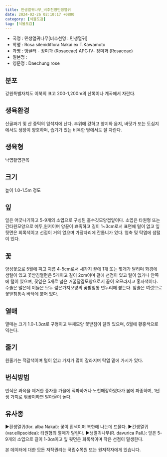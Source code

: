 ```yaml
---
title: 민생열귀나무_비추천명민생열귀
date: 2024-02-26 02:10:17 +0800
category: [식물도감]
tag: [식물도감]
---
```




- 국명 : 민생열귀나무[비추천명 : 민생열귀]
- 학명 : Rosa silenidiflora Nakai ex T.Kawamoto
- 과명 : 앵글러 - 장미과 (Rosaceae) APG Ⅳ- 장미과 (Rosaceae)
- 일본명 : 
- 영문명 : Daechung rose


## 분포
강원특별자치도 이북의 표고 200-1,200m의 산록이나 계곡에서 자란다.
## 생육환경
산골짜기 및 산 중턱의 암석지에 난다. 추위에 강하고 양지와 음지, 바닷가 또는 도심지에서도 생장이 양호하며, 습기가 있는 비옥한 땅에서도 잘 자란다.
## 생육형
낙엽활엽관목
## 크기
높이 1.0-1.5m 정도
## 잎
잎은 어긋나기하고 5-9개의 소엽으로 구성된 홀수깃모양겹잎이다. 소엽은 타원형 또는 긴타원모양으로 예두,원저이며 양끝이 뾰족하고 길이 1~3cm로서 표면에 털이 없고 잎 뒷면은 회록색이고 선점이 거의 없으며 가장자리에 잔톱니가 있다. 엽축 및 탁엽에 샘털이 있다.
## 꽃
양성꽃으로 5월에 피고 지름 4-5cm로서 새가지 끝에 1개 또는 몇개가 달리며 화경에 샘털이 있고 꽃받침열편은 5개이고 길이 2cm이며 겉에 선점이 있고 털이 없거나 안쪽에 털이 있으며, 꽃잎은 5개로 넓은 거꿀달걀모양으로서 끝이 오므라지고 홍자색이다. 수술은 많은데 이들은 모두 짧은가지모양의 꽃받침통 변두리에 붙는다. 암술은 여럿으로 꽃받침통속 바닥에 붙어 있다.
## 열매
열매는 크기 1.0-1.3㎝로 구형이고 부채모양 꽃받침이 달려 있으며, 6월에 황홍색으로 익는다.
## 줄기
원줄기는 적갈색이며 털이 없고 가지가 많이 갈라지며 탁엽 밑에 가시가 있다.
## 번식방법
번식은 과육을 제거한 종자를 가을에 직파하거나 노천매장하였다가 봄에 파종하며, 1년생 가지로 꺾꽂이하면 발아율이 높다.
## 유사종
▶흰생열귀(for. alba Nakai): 꽃이 흰색이며 북한에 나는데 드물다.▶긴생열귀(var.ellipsoidea): 타원형의 열매가 달린다.▶생열귀나무(R. davurica Pall.): 잎은 5-9개의 소엽으로 길이 1-3㎝이고 잎 뒷면은 회록색이며 작은 선점이 밀생한다.






본 데이터에 대한 모든 저작권리는 국립수목원 또는 원저작자에게 있습니다.
